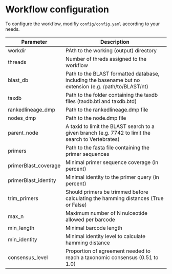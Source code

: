 # Workflow configuration

To configure the workflow, modifiy `config/config.yaml` according to your needs.

| Parameter | Description |
| --- | --- |
| workdir | PAth to the working (output) directory |
| threads | Number of threds assigned to the workflow |
| blast_db | Path to the BLAST formatted database, including the basename but no extension (e.g. /path/to/BLAST/nt) |
| taxdb | Path to the folder containing the taxdb files (taxdb.bti and taxdb.btd) |
| rankedlineage_dmp | Path to the rankedlineage.dmp file |
| nodes_dmp | Path to the node.dmp file |
| parent_node | A taxid to limit the BLAST search to a given branch (e.g. 7742 to limit the search to Vertebrates) |
| primers | Path to the fasta file containing the primer sequences |
| primerBlast_coverage | Minimal primer sequence coverage (in percent) |
| primerBlast_identity | Minimal identity to the primer query (in percent) |
| trim_primers | Should primers be trimmed before calculating the hamming distances (True or False) |
| max_n | Maximum number of N nulceotide allowed per barcode |
| min_length | Minimal barcode length |
| min_identity | Minimal identity level to calculate hamming distance |
| consensus_level | Proportion of agreement needed to reach a taxonomic consensus (0.51 to 1.0) |